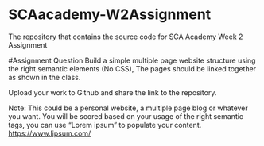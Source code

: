 # SCAacademy-W2Assignment
The repository that contains the source code for SCA Academy Week 2 Assignment

#Assignment Question
Build a simple multiple page website structure using the right semantic elements (No CSS), The pages should be linked together as shown in the class.

Upload your work to Github and share the link to the repository.

Note:
This could be a personal website, a multiple page blog or whatever you want. You will be scored based on your usage of the right semantic tags, you can use “Lorem ipsum” to populate your content. 
https://www.lipsum.com/

